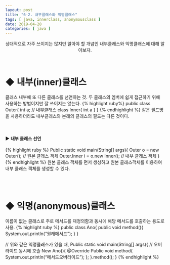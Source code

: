 ```yaml
---
layout: post
title: "6-2. 내부클래스와 익명클래스"
tags: [ java, innerclass, anonymousclass ]
date: 2019-04-28
categories: [ java ]
---
```


<p align="center">
    상대적으로 자주 쓰이지는 않지만 알아야 할 개념인 내부클래스와 익명클래스에 대해 알아보자.
</p><br/>

# ◆ 내부(inner)클래스
클래스 내부에 또 다른 클래스를 선언하는 것. 두 클래스의 멤버에 쉽게 접근하기 위해 사용하는 방법이지만 잘 쓰이지는 않는다.
{% highlight ruby%}
public class Outer{
	int a;
    // 내부클래스
	class Inner{
		int a
    }
}
{% endhighlight %}
같은 필드명을 사용하더라도 내부클래스와 본래의 클래스의 필드는 다른 것이다.

<br/>

#### ▶ 내부 클래스 선언
{% highlight ruby %}
Public static void main(String[] args){
	Outer o = new Outer(); // 원본 클래스 객체
	Outer.Inner i = o.new Inner(); // 내부 클래스 객체
}
{% endhighlight %}
원본 클래스 객체를 먼저 생성하고 원본 클래스객체를 이용하여 내부 클래스 객체를 생성할 수 있다.

<br/><br/>

# ◆ 익명(anonymous)클래스
이름이 없는 클래스로 주로 메서드를 재정의함과 동시에 해당 메서드를 호출하는 용도로 사용.
{% highlight ruby %}
public class Ano{
	public void method(){
		System.out.println(“원래메서드”);
    }
}

// 위와 같은 익명클래스가 있을 때,
Public static void main(String[] args){
    // 오버라이드 동시에 호출
	New Ano(){
		@Override
		Public void method{
			System.out.println(“메서드오버라이드”);
            };
	}.method();
}
{% endhighlight %}




<br/>